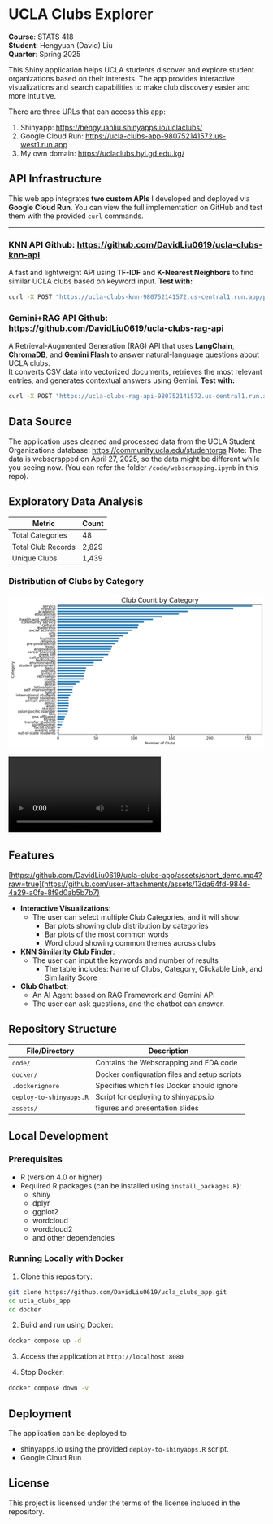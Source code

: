 # UCLA Clubs Explorer
**Course**: STATS 418  
**Student**: Hengyuan (David) Liu  
**Quarter**: Spring 2025

This Shiny application helps UCLA students discover and explore student organizations based on their interests. The app provides interactive visualizations and search capabilities to make club discovery easier and more intuitive.

There are three URLs that can access this app:

1. Shinyapp: https://hengyuanliu.shinyapps.io/uclaclubs/
2. Google Cloud Run: https://ucla-clubs-app-980752141572.us-west1.run.app
3. My own domain: https://uclaclubs.hyl.gd.edu.kg/

## API Infrastructure

This web app integrates **two custom APIs** I developed and deployed via **Google Cloud Run**. You can view the full implementation on GitHub and test them with the provided `curl` commands.

---

### KNN API Github: https://github.com/DavidLiu0619/ucla-clubs-knn-api
A fast and lightweight API using **TF-IDF** and **K-Nearest Neighbors** to find similar UCLA clubs based on keyword input.
**Test with:**
```bash
curl -X POST "https://ucla-clubs-knn-980752141572.us-central1.run.app/predict_clubs" -H "Content-Type: application/json" -d '{"query": "machine learning artificial intelligence", "top": 4}'
```

### Gemini+RAG API Github: https://github.com/DavidLiu0619/ucla-clubs-rag-api
A Retrieval-Augmented Generation (RAG) API that uses **LangChain**, **ChromaDB**, and **Gemini Flash** to answer natural-language questions about UCLA clubs.  
It converts CSV data into vectorized documents, retrieves the most relevant entries, and generates contextual answers using Gemini.
**Test with:**
```bash
curl -X POST "https://ucla-clubs-rag-api-980752141572.us-central1.run.app/ask" -H "Content-Type: application/json" -d '{"question":"I am a freshman student. Can you recommend some UCLA clubs?"}'
```



## Data Source

The application uses cleaned and processed data from the UCLA Student Organizations database: https://community.ucla.edu/studentorgs
Note: The data is webscrapped on April 27, 2025, so the data might be different while you seeing now. (You can refer the folder `/code/webscrapping.ipynb` in this repo).

## Exploratory Data Analysis

| Metric             | Count  |
|--------------------|--------|
| Total Categories   | 48     |
| Total Club Records | 2,829  |
| Unique Clubs       | 1,439  |

### Distribution of Clubs by Category
![Bar Plot of Club Categories](assests/bar_plots.png)


<video src="assests/short_demo.mp4" controls="controls" style="max-width: 730px;">
</video>


## Features

[https://github.com/DavidLiu0619/ucla-clubs-app/assets/short_demo.mp4?raw=true](https://github.com/user-attachments/assets/13da64fd-984d-4a29-a0fe-8f9d0ab5b7b7)

- **Interactive Visualizations**:
  - The user can select multiple Club Categories, and it will show:
    - Bar plots showing club distribution by categories
    - Bar plots of the most common words
    - Word cloud showing common themes across clubs
- **KNN Similarity Club Finder**:
  - The user can input the keywords and number of results
    - The table includes: Name of Clubs, Category, Clickable Link, and Similarity Score
- **Club Chatbot**: 
  - An AI Agent based on RAG Framework and Gemini API
  - The user can ask questions, and the chatbot can answer.

## Repository Structure

| File/Directory | Description |
|----------------|-------------|
| `code/` | Contains the Webscrapping and EDA code |
| `docker/` | Docker configuration files and setup scripts |
| `.dockerignore` | Specifies which files Docker should ignore |
| `deploy-to-shinyapps.R` | Script for deploying to shinyapps.io |
| `assets/` | figures and presentation slides |

## Local Development

### Prerequisites
- R (version 4.0 or higher)
- Required R packages (can be installed using `install_packages.R`):
  - shiny
  - dplyr
  - ggplot2
  - wordcloud
  - wordcloud2
  - and other dependencies

### Running Locally with Docker

1. Clone this repository:
```bash
git clone https://github.com/DavidLiu0619/ucla_clubs_app.git
cd ucla_clubs_app
cd docker
```

2. Build and run using Docker:
```bash
docker compose up -d
```

3. Access the application at `http://localhost:8080`

4. Stop Docker:
```bash
docker compose down -v
```

## Deployment

The application can be deployed to 
* shinyapps.io using the provided `deploy-to-shinyapps.R` script.
* Google Cloud Run


## License

This project is licensed under the terms of the license included in the repository.
